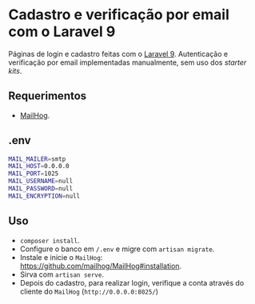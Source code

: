 # Cadastro e verificação por email com o Laravel 9
Páginas de login e cadastro feitas com o [Laravel 9](https://laravel.com/docs/9.x/releases). Autenticação e verificação por email implementadas manualmente, sem uso dos *starter kits*.
## Requerimentos
- [MailHog](https://github.com/mailhog/MailHog#installation).
## .env
```bash
MAIL_MAILER=smtp
MAIL_HOST=0.0.0.0
MAIL_PORT=1025
MAIL_USERNAME=null
MAIL_PASSWORD=null
MAIL_ENCRYPTION=null
```
## Uso
- `composer install`.
- Configure o banco em `/.env` e migre com `artisan migrate`.
- Instale e inicie o `MailHog`: https://github.com/mailhog/MailHog#installation.
- Sirva com `artisan serve`.
- Depois do cadastro, para realizar login, verifique a conta através do cliente do `MailHog` (`http://0.0.0.0:8025/`)
